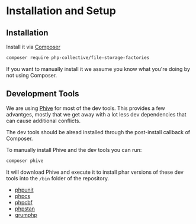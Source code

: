 # Installation and Setup

## Installation

Install it via [Composer](https://getcomposer.org/)

```sh
composer require php-collective/file-storage-factories
```

If you want to manually install it we assume you know what you're doing by not using Composer.

## Development Tools

We are using [Phive](https://github.com/phar-io/phive) for most of the dev tools. This provides a few advantges, mostly that we get away with a lot less dev dependencies that can cause additional conflicts.

The dev tools should be alread installed through the post-install callback of Composer.

To manually install Phive and the dev tools you can run:

```sh
composer phive
```

It will download Phive and execute it to install phar versions of these dev tools into the `/bin` folder of the repository.

 * [phpunit](https://phpunit.de/)
 * [phpcs](https://github.com/squizlabs/PHP_CodeSniffer/)
 * [phpcbf](https://github.com/squizlabs/PHP_CodeSniffer/)
 * [phpstan](https://phpstan.org/)
 * [grumphp](https://github.com/phpro/grumphp)
